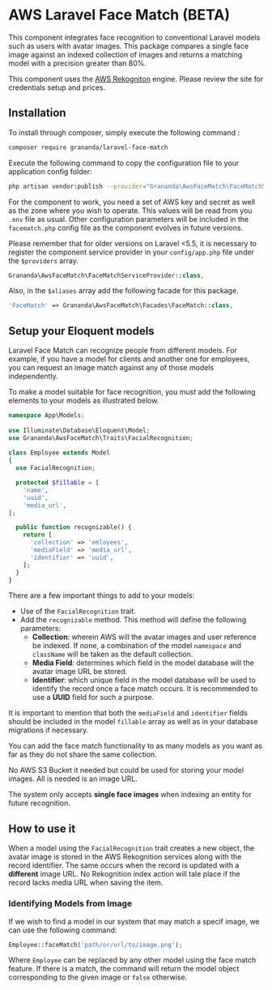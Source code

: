 
# AWS Laravel Face Match  (BETA)
This component integrates face recognition to conventional Laravel models such as users with avatar images. This package compares a single face image against an indexed collection of images and returns a matching model with a precision greater than 80%.

This component uses the  [AWS Rekogniton](https://aws.amazon.com/es/rekognition/) engine. Please review the site for credentials setup and prices.
  
## Installation  
  
To install through composer, simply execute the following command :

```sh  
composer require grananda/laravel-face-match
```
Execute the following command to copy the configuration file to your application config folder:

```sh
php artisan vendor:publish --provider="Grananda\AwsFaceMatch\FaceMatchServiceProvider"
```
For the component to work, you need a set of AWS key and secret as well as the zone where you wish to operate. This values will be read from you `.env` file as usual. Other configuration parameters will be included in the `facematch.php` config file as the component evolves in future versions.

Please remember that for older versions on Laravel <5.5, it is necessary to register the component service provider in your `config/app.php` file under the `$providers` array.

```php
Grananda\AwsFaceMatch\FaceMatchServiceProvider::class,
```

Also, in the `$aliases` array add the following facade for this package.

```php
'FaceMatch' => Grananda\AwsFaceMatch\Facades\FaceMatch::class,
```
  
## Setup your Eloquent models
Laravel Face Match can recognize people from different models. For example, if you have a model for clients and another one for employees, you can request an image match against any of those models independently.  
  
To make a model suitable for face recognition, you must add the following elements to your models as illustrated below.  
  
```php  
namespace App\Models;  
  
use Illuminate\Database\Eloquent\Model;  
use Grananda\AwsFaceMatch\Traits\FacialRecognition;  
  
class Employee extends Model  
{
  use FacialRecognition;

  protected $fillable = [
    'name',
	'uuid',
	'media_url',
];  

  public function recognizable() { 
    return [
      'collection' => 'emloyees',
	  'mediaField' => 'media_url', 
	  'identifier' => 'uuid', 
    ]; 
  }
}  
```  
  
There are a few important things to add to your models:  

 - Use of the `FacialRecognition` trait. 
 - Add the `recognizable` method. This method will define  the following parameters:
	 - **Collection**:  wherein AWS will the avatar images and user reference be indexed. If none, a combination of the model `namespace` and `className` will be taken as the default collection.
	 - **Media Field**: determines which field in the model database will the avatar image URL be stored.
	 - **Identifier**: which unique field in the model database will be used to identify the record once a face match occurs. It is recommended to use a **UUID** field for such a purpose.

It is important to mention that both the `mediaField` and `identifier` fields should be included in the model `fillable` array as well as in your database migrations if necessary.

You can add the face match functionality to as many models as you want as far as they do not share the same collection.

No AWS S3 Bucket it needed but could be used for storing your model images. All is needed is an image URL.

The system only accepts **single face images** when indexing an entity for future recognition.
 
 ## How to use it
When a model using the `FacialRecognition` trait creates a new object, the avatar image is stored in the AWS Rekognition services along with the record identifier. The same occurs when the record is updated with a **different** image URL. No Rekognition index action will tale place if the record lacks media URL when saving the item.

### Identifying Models from Image
If we wish to find a model in our system that may match a specif image, we can use the following command:

```php 
Employee::faceMatch('path/or/url/to/image.png');
```
Where `Employee` can be replaced by any other model using the face match feature. If there is a match, the command will return the model object corresponding to the given image or `false` otherwise.
